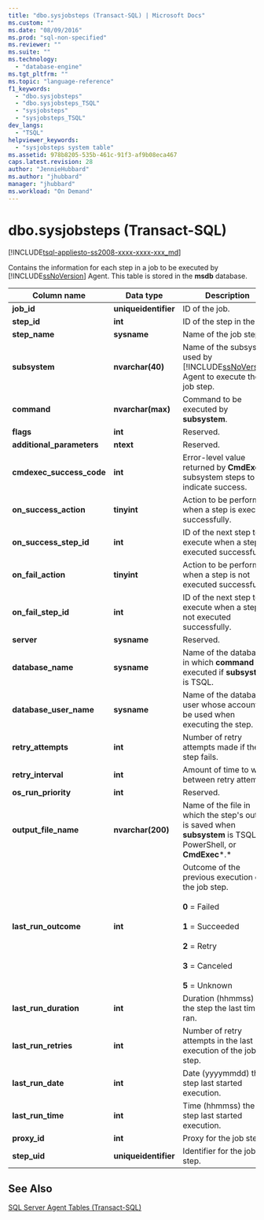 ```yaml
---
title: "dbo.sysjobsteps (Transact-SQL) | Microsoft Docs"
ms.custom: ""
ms.date: "08/09/2016"
ms.prod: "sql-non-specified"
ms.reviewer: ""
ms.suite: ""
ms.technology: 
  - "database-engine"
ms.tgt_pltfrm: ""
ms.topic: "language-reference"
f1_keywords: 
  - "dbo.sysjobsteps"
  - "dbo.sysjobsteps_TSQL"
  - "sysjobsteps"
  - "sysjobsteps_TSQL"
dev_langs: 
  - "TSQL"
helpviewer_keywords: 
  - "sysjobsteps system table"
ms.assetid: 978b8205-535b-461c-91f3-af9b08eca467
caps.latest.revision: 28
author: "JennieHubbard"
ms.author: "jhubbard"
manager: "jhubbard"
ms.workload: "On Demand"
---
```

# dbo.sysjobsteps (Transact-SQL)
[!INCLUDE[tsql-appliesto-ss2008-xxxx-xxxx-xxx_md](../../includes/tsql-appliesto-ss2008-xxxx-xxxx-xxx-md.md)]

  Contains the information for each step in a job to be executed by [!INCLUDE[ssNoVersion](../../includes/ssnoversion-md.md)] Agent. This table is stored in the **msdb** database.  
  
|Column name|Data type|Description|  
|-----------------|---------------|-----------------|  
|**job_id**|**uniqueidentifier**|ID of the job.|  
|**step_id**|**int**|ID of the step in the job.|  
|**step_name**|**sysname**|Name of the job step.|  
|**subsystem**|**nvarchar(40)**|Name of the subsystem used by [!INCLUDE[ssNoVersion](../../includes/ssnoversion-md.md)] Agent to execute the job step.|  
|**command**|**nvarchar(max)**|Command to be executed by **subsystem**.|  
|**flags**|**int**|Reserved.|  
|**additional_parameters**|**ntext**|Reserved.|  
|**cmdexec_success_code**|**int**|Error-level value returned by **CmdExec** subsystem steps to indicate success.|  
|**on_success_action**|**tinyint**|Action to be performed when a step is executed successfully.|  
|**on_success_step_id**|**int**|ID of the next step to execute when a step is executed successfully.|  
|**on_fail_action**|**tinyint**|Action to be performed when a step is not executed successfully.|  
|**on_fail_step_id**|**int**|ID of the next step to execute when a step is not executed successfully.|  
|**server**|**sysname**|Reserved.|  
|**database_name**|**sysname**|Name of the database in which **command** is executed if **subsystem** is TSQL.|  
|**database_user_name**|**sysname**|Name of the database user whose account will be used when executing the step.|  
|**retry_attempts**|**int**|Number of retry attempts made if the step fails.|  
|**retry_interval**|**int**|Amount of time to wait between retry attempts.|  
|**os_run_priority**|**int**|Reserved.|  
|**output_file_name**|**nvarchar(200)**|Name of the file in which the step's output is saved when **subsystem** is TSQL, PowerShell, or **CmdExec***.*|  
|**last_run_outcome**|**int**|Outcome of the previous execution of the job step.<br /><br /> **0** = Failed<br /><br /> **1** = Succeeded<br /><br /> **2** = Retry<br /><br /> **3** = Canceled<br /><br /> **5** = Unknown|  
|**last_run_duration**|**int**|Duration (hhmmss) of the step the last time it ran.|  
|**last_run_retries**|**int**|Number of retry attempts in the last execution of the job step.|  
|**last_run_date**|**int**|Date (yyyymmdd) the step last started execution.|  
|**last_run_time**|**int**|Time (hhmmss) the step last started execution.|  
|**proxy_id**|**int**|Proxy for the job step.|  
|**step_uid**|**uniqueidentifier**|Identifier for the job step.|  
  
## See Also  
 [SQL Server Agent Tables &#40;Transact-SQL&#41;](../../relational-databases/system-tables/sql-server-agent-tables-transact-sql.md)  
  
  
